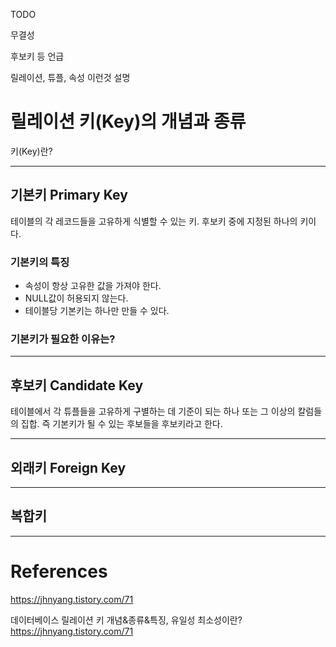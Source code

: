 TODO

무결성

후보키 등 언급

릴레이션, 튜플, 속성 이런것 설명

# 릴레이션 키(Key)의 개념과 종류

키(Key)란?

---

## 기본키 Primary Key

테이블의 각 레코드들을 고유하게 식별할 수 있는 키. 후보키 중에 지정된 하나의 키이다.

### 기본키의 특징

- 속성이 항상 고유한 값을 가져야 한다.
- NULL값이 허용되지 않는다.
- 테이블당 기본키는 하나만 만들 수 있다.

### 기본키가 필요한 이유는?

---

## 후보키 Candidate Key

테이블에서 각 튜플들을 고유하게 구별하는 데 기준이 되는 하나 또는 그 이상의 칼럼들의 집합. 즉 기본키가 될 수 있는 후보들을 후보키라고 한다.

---

## 외래키 Foreign Key

---

## 복합키

---

# References

https://jhnyang.tistory.com/71

데이터베이스 릴레이션 키 개념&종류&특징, 유일성 최소성이란?
https://jhnyang.tistory.com/71
